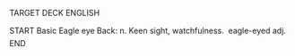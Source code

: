 TARGET DECK
ENGLISH

START
Basic
Eagle eye
Back: n. Keen sight, watchfulness.  eagle-eyed adj.
END
